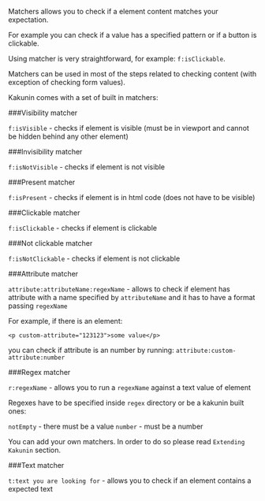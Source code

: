 Matchers allows you to check if a element content matches your expectation.

For example you can check if a value has a specified pattern or if a button is clickable.

Using matcher is very straightforward, for example: `f:isClickable`.

Matchers can be used in most of the steps related to checking content (with exception of checking form values).

Kakunin comes with a set of built in matchers:

###Visibility matcher

`f:isVisible` - checks if element is visible (must be in viewport and cannot be hidden behind any other element)

###Invisibility matcher

`f:isNotVisible` - checks if element is not visible

###Present matcher

`f:isPresent` - checks if element is in html code (does not have to be visible)

###Clickable matcher

`f:isClickable` - checks if element is clickable

###Not clickable matcher

`f:isNotClickable` - checks if element is not clickable

###Attribute matcher

`attribute:attributeName:regexName` - allows to check if element has attribute with a name specified by `attributeName` and it has to 
have a format passing `regexName`

For example, if there is an element:

`<p custom-attribute="123123">some value</p>`

you can check if attribute is an number by running: `attribute:custom-attribute:number`

###Regex matcher

`r:regexName` - allows you to run a `regexName` against a text value of element

Regexes have to be specified inside `regex` directory or be a kakunin built ones:

`notEmpty` - there must be a value
`number` - must be a number

You can add your own matchers. In order to do so please read `Extending Kakunin` section.

###Text matcher

`t:text you are looking for` - allows you to check if an element contains a expected text
